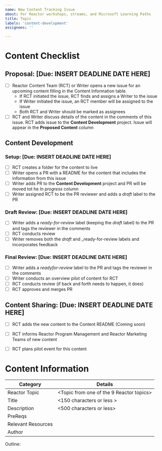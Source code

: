 ```yaml
---
name: New Content Tracking Issue
about: For Reactor workshops, streams, and Microsoft Learning Paths
title: Topic
labels: 'content-development'
assignees: ''

---
```


# Content Checklist
## Proposal: [Due: INSERT DEADLINE DATE HERE]
- [ ] Reactor Content Team (RCT) or Writer opens a new issue for an upcoming content filling in the Content Information table. 
  - If RCT initiated the issue, RCT finds and assigns a Writer to the issue
  - If Writer initiated the issue, an RCT member will be assigned to the issue
  - Both RCT and Writer should be marked as assignees
- [ ] RCT and Writer discuss details of the content in the comments of this issue. RCT adds issue to the __Content Development__ project. Issue will appear in the __Proposed Content__ column

## Content Development
### Setup: [Due: INSERT DEADLINE DATE HERE]
- [ ] RCT creates a folder for the content to live
- [ ] Writer opens a PR with a README for the content that includes the information from this issue
- [ ] Writer adds PR to the __Content Development__ project and PR will be moved tot he _In progress_ column
- [ ] Writer assigned RCT to be the PR reviewer and adds a _draft_ label to the PR

### Draft Review: [Due: INSERT DEADLINE DATE HERE]
- [ ] Writer adds a _ready-for-review_ label (keeping the _draft_ label) to the PR and tags the reviewer in the comments
- [ ] RCT conducts review
- [ ] Writer removes both the _draft_ and _ready-for-review labels and incorporates feedback

### Final Review: [Due: INSERT DEADLINE DATE HERE]
- [ ] Writer adds a _readyfor-review_ label to the PR and tags the reviewer in the comments
- [ ] Writer conducts an overview pilot of content for RCT
- [ ] RCT conducts review (if back and forth needs to happen, it does)
- [ ] RCT approves and merges PR

## Content Sharing: [Due: INSERT DEADLINE DATE HERE]
- [ ] RCT adds the new content to the Content README (Coming soon) 
- [ ] RCT informs Reactor Program Management and Reactor Marketing Teams of new content
- [ ] RCT plans pilot event for this content


# Content Information
| Category | Details |
|-----------|---------|
| Reactor Topic | <Topic from one of the 9 Reactor topics> |
| Title | <150 characters or less > |
| Description | <500 characters or less> |
| PreReqs | <Describe what prior knowledge attendees should have> |
| Relevant Resources | <Include links to other relevant resources> |
| Author | <Name or GitHub alias> |

Outline:
<Please include an outline of the content>
